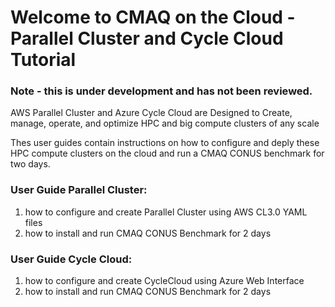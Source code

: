 # Welcome to CMAQ on the Cloud - Parallel Cluster and Cycle Cloud Tutorial

### Note - this is under development and has not been reviewed.

AWS Parallel Cluster and Azure Cycle Cloud are Designed to Create, manage, operate, and optimize HPC and big compute clusters of any scale

Thes user guides contain instructions on how to configure and deply these HPC compute clusters on the cloud and run a CMAQ CONUS benchmark for two days.

### User Guide Parallel Cluster:

1. how to configure and create Parallel Cluster using AWS CL3.0 YAML files
2. how to install and run CMAQ CONUS Benchmark for 2 days

### User Guide Cycle Cloud: 
1. how to configure and create CycleCloud using Azure Web Interface
2. how to install and run CMAQ CONUS Benchmark for 2 days





